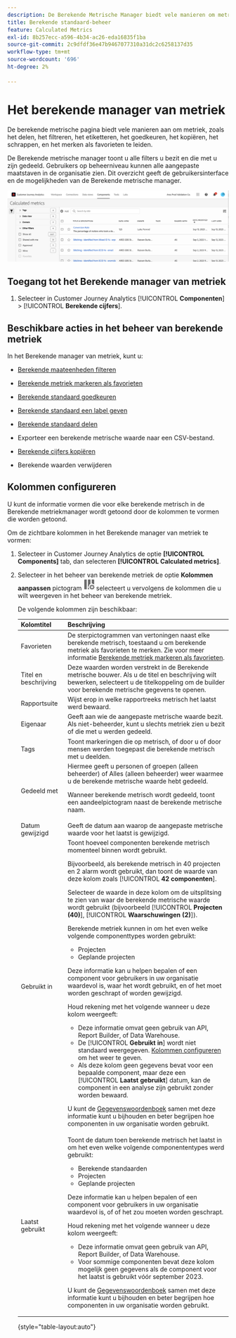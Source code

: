 ```yaml
---
description: De Berekende Metrische Manager biedt vele manieren om metriek, zoals het delen, het filtreren, het etiketteren, het goedkeuren, het kopiëren, het schrappen, en het merken als favorieten te leiden.
title: Berekende standaard-beheer
feature: Calculated Metrics
exl-id: 8b257ecc-a596-4b34-ac26-eda16835f1ba
source-git-commit: 2c9dfdf36e47b9467077310a31dc2c6258137d35
workflow-type: tm+mt
source-wordcount: '696'
ht-degree: 2%

---
```


# Het berekende manager van metriek

De berekende metrische pagina biedt vele manieren aan om metriek, zoals het delen, het filtreren, het etiketteren, het goedkeuren, het kopiëren, het schrappen, en het merken als favorieten te leiden.

De Berekende metrische manager toont u alle filters u bezit en die met u zijn gedeeld. Gebruikers op beheerniveau kunnen alle aangepaste maatstaven in de organisatie zien. Dit overzicht geeft de gebruikersinterface en de mogelijkheden van de Berekende metrische manager.

![](assets/calc-metric-manager.png)

## Toegang tot het Berekende manager van metriek

1. Selecteer in Customer Journey Analytics [!UICONTROL **Componenten**] > [!UICONTROL **Berekende cijfers**].

## Beschikbare acties in het beheer van berekende metriek

In het Berekende manager van metriek, kunt u:

* [Berekende maateenheden filteren](/help/components/calc-metrics/cm-workflow/cm-filter.md)

* [Berekende metriek markeren als favorieten](/help/components/calc-metrics/cm-workflow/cm-favorite.md)

* [Berekende standaard goedkeuren](/help/components/calc-metrics/cm-workflow/cm-approving.md)

* [Berekende standaard een label geven](/help/components/calc-metrics/cm-workflow/cm-tagging.md)

* [Berekende standaard delen](/help/components/calc-metrics/cm-workflow/cm-sharing.md)

* Exporteer een berekende metrische waarde naar een CSV-bestand.

* [Berekende cijfers kopiëren](/help/components/calc-metrics/cm-workflow/cm-copy.md)

* Berekende waarden verwijderen

## Kolommen configureren

U kunt de informatie vormen die voor elke berekende metrisch in de Berekende metriekmanager wordt getoond door de kolommen te vormen die worden getoond.

Om de zichtbare kolommen in het Berekende manager van metriek te vormen:

1. Selecteer in Customer Journey Analytics de optie **[!UICONTROL Components]** tab, dan selecteren **[!UICONTROL Calculated metrics]**.

1. Selecteer in het beheer van berekende metriek de optie **Kolommen aanpassen** pictogram ![Het pictogram Kolommen aanpassen](assets/customize-columns-icon.png)selecteert u vervolgens de kolommen die u wilt weergeven in het beheer van berekende metriek.

   De volgende kolommen zijn beschikbaar:

   | Kolomtitel | Beschrijving |
   |---|---|
   | Favorieten | De sterpictogrammen van vertoningen naast elke berekende metrisch, toestaand u om berekende metriek als favorieten te merken. Zie voor meer informatie [Berekende metriek markeren als favorieten](/help/components/calc-metrics/cm-workflow/cm-favorite.md). |
   | Titel en beschrijving | Deze waarden worden verstrekt in de Berekende metrische bouwer. Als u de titel en beschrijving wilt bewerken, selecteert u de titelkoppeling om de builder voor berekende metrische gegevens te openen. |
   | Rapportsuite | Wijst erop in welke rapportreeks metrisch het laatst werd bewaard. |
   | Eigenaar | Geeft aan wie de aangepaste metrische waarde bezit. Als niet-beheerder, kunt u slechts metriek zien u bezit of die met u werden gedeeld. |
   | Tags | Toont markeringen die op metrisch, of door u of door mensen werden toegepast die berekende metrisch met u deelden. |
   | Gedeeld met | Hiermee geeft u personen of groepen (alleen beheerder) of Alles (alleen beheerder) weer waarmee u de berekende metrische waarde hebt gedeeld. <p>Wanneer berekende metrisch wordt gedeeld, toont een aandeelpictogram naast de berekende metrische naam.</p> |
   | Datum gewijzigd | Geeft de datum aan waarop de aangepaste metrische waarde voor het laatst is gewijzigd. |
   | Gebruikt in | Toont hoeveel componenten berekende metrisch momenteel binnen wordt gebruikt. <p>Bijvoorbeeld, als berekende metrisch in 40 projecten en 2 alarm wordt gebruikt, dan toont de waarde van deze kolom zoals [!UICONTROL **42 componenten**].</p> <p>Selecteer de waarde in deze kolom om de uitsplitsing te zien van waar de berekende metrische waarde wordt gebruikt (bijvoorbeeld [!UICONTROL **Projecten (40)**], [!UICONTROL **Waarschuwingen (2)**]).</p><p>Berekende metriek kunnen in om het even welke volgende componenttypes worden gebruikt:</p> <ul><li>Projecten</li><li>Geplande projecten</li></ul><p>Deze informatie kan u helpen bepalen of een component voor gebruikers in uw organisatie waardevol is, waar het wordt gebruikt, en of het moet worden geschrapt of worden gewijzigd.</p><p>Houd rekening met het volgende wanneer u deze kolom weergeeft:</p><ul><li>Deze informatie omvat geen gebruik van API, Report Builder, of Data Warehouse.</li><li>De [!UICONTROL **Gebruikt in**] wordt niet standaard weergegeven. [Kolommen configureren](#configure-columns) om het weer te geven.</li><li>Als deze kolom geen gegevens bevat voor een bepaalde component, maar deze een [!UICONTROL **Laatst gebruikt**] datum, kan de component in een analyse zijn gebruikt zonder worden bewaard.</li></ul><p>U kunt de [Gegevenswoordenboek](/help/components/data-dictionary/data-dictionary-overview.md) samen met deze informatie kunt u bijhouden en beter begrijpen hoe componenten in uw organisatie worden gebruikt.</p> |
   | Laatst gebruikt | Toont de datum toen berekende metrisch het laatst in om het even welke volgende componententypes werd gebruikt: <ul><li>Berekende standaarden</li><li>Projecten</li><li>Geplande projecten</li></ul> <p>Deze informatie kan u helpen bepalen of een component voor gebruikers in uw organisatie waardevol is, of of het zou moeten worden geschrapt.</p><p>Houd rekening met het volgende wanneer u deze kolom weergeeft:</p><ul><li>Deze informatie omvat geen gebruik van API, Report Builder, of Data Warehouse.</li><li>Voor sommige componenten bevat deze kolom mogelijk geen gegevens als de component voor het laatst is gebruikt vóór september 2023.</li></ul><p>U kunt de [Gegevenswoordenboek](/help/components/data-dictionary/data-dictionary-overview.md) samen met deze informatie kunt u bijhouden en beter begrijpen hoe componenten in uw organisatie worden gebruikt. |

   {style="table-layout:auto"}
